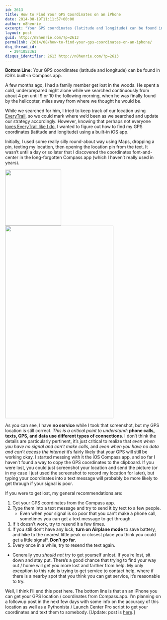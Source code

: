 ```yaml
---
id: 2613
title: How to Find Your GPS Coordinates on an iPhone
date: 2014-08-19T11:11:57+00:00
author: n8henrie
excerpt: "Your GPS coordinates (latitude and longitude) can be found in iOS's built-in Compass app."
layout: post
guid: http://n8henrie.com/?p=2613
permalink: /2014/08/how-to-find-your-gps-coordinates-on-an-iphone/
dsq_thread_id:
  - 2941052361
disqus_identifier: 2613 http://n8henrie.com/?p=2613
---
```

**Bottom Line:** Your GPS coordinates (latitude and longitude) can be found in iOS’s built-in Compass app.<!--more-->

A few months ago, I had a family member get lost in the woods. He spent a cold, underprepared night alone while we searched continuously from about 4 pm until 9 or 10 the following morning, when he was finally found by the helicopter, miles away from where we thought he would be.

While we searched for him, I tried to keep track of our location using <a href="!itu" target="_blank" class="broken_link">EveryTrail</a>, so we could mark where we’d been as we searched and update our strategy accordingly. However, knowing that perhaps not everyone [loves EveryTrail like I do](http://n8henrie.com/mtb), I wanted to figure out how to find my GPS coordinates (latitude and longitude) using a built-in iOS app.

Initially, I used some really silly round-about way using Maps, dropping a pin, texting my location, then opening the location pin from the text. It wasn’t until a day or so later that I discovered the coordinates font-and-center in the long-forgotten Compass app (which I haven’t really used in years).


<img class="aligncenter" src="{{ site.url }}/uploads/2014/08/20140815_compass.tiff" alt="" width="180" height="180" /> 
<img class="aligncenter" src="{{ site.url }}/uploads/2014/08/20140815_IMG_0486.PNG" alt="" width="348" height="618" /> 

As you can see, I have **no service** while I took that screenshot, but my GPS location is still correct. _This is a critical point to understand_: **phone calls, texts, GPS, and data use different types of connections**. I don’t think the details are particularly pertinent, it’s just critical to realize that _even when you have no signal and can’t make calls_, and _even when you have no data and can’t access the internet_ it’s fairly likely that your GPS will still be working okay. I started messing with it the iOS Compass app, and so far I haven’t found a way to copy the GPS coordinates to the clipboard. If you were lost, you could just screenshot your location and send the picture (or in my case I just used the screenshot to record my location for later), but typing your coordinates into a text message will probably be more likely to get through if your signal is poor.

If you were to get lost, my general recommendations are:

  1. Get your GPS coordinates from the Compass app.
  2. Type them into a text message and try to send it by text to a few people. 
      * Even when your signal is so poor that you can’t make a phone call, sometimes you can get a text message to get through.
  3. If it doesn’t work, try to resend it a few times.
  4. If you still don’t have any luck, **turn on Airplane mode** to save battery, and hike to the nearest little peak or closest place you think you could get a little signal*. **Don’t go far.**
  5. Every once in a while, try to resend the text again.

* Generally you _should not_ try to get yourself unlost. If you’re lost, sit down and stay put. There’s a good chance that trying to find your way out / home will get you more lost and farther from help. My only exception to this rule is trying to get service to contact help, where if there is a nearby spot that you think you can get service, it’s reasonable to try.

Well, I think I’ll end this post here. The bottom line is that an an iPhone you can get your GPS location / coordinates from Compass.app. I’m planning on a followup post in the next few days with some info on the accuracy of this location as well as a Pythonista / Launch Center Pro script to get your coordinates and text them to somebody. [Update: post is [here](http://n8henrie.com/2014/09/how-accurate-is-the-iphone-gps/).]